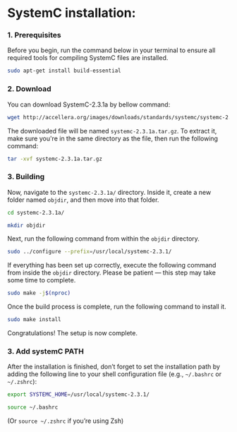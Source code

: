 # SystemC installation:


### 1. Prerequisites

Before you begin, run the command below in your terminal to ensure all required tools for compiling SystemC files are installed.

```bash
sudo apt-get install build-essential
```


### 2. Download

You can download SystemC-2.3.1a by bellow command:

```bash
wget http://accellera.org/images/downloads/standards/systemc/systemc-2.3.1a.tar.gz
```

The downloaded file will be named `systemc-2.3.1a.tar.gz`. To extract it, make sure you're in the same directory as the file, then run the following command:

```bash
tar -xvf systemc-2.3.1a.tar.gz
```

### 3. Building

Now, navigate to the `systemc-2.3.1a/` directory. Inside it, create a new folder named `objdir`, and then move into that folder.

```bash
cd systemc-2.3.1a/

mkdir objdir
```

Next, run the following command from within the `objdir` directory.

```bash
sudo ../configure --prefix=/usr/local/systemc-2.3.1/
```

If everything has been set up correctly, execute the following command from inside the `objdir` directory. Please be patient — this step may take some time to complete.

```bash
sudo make -j$(nproc)
```

Once the build process is complete, run the following command to install it.

```bash
sudo make install
```

Congratulations! The setup is now complete.


### 3. Add systemC PATH

After the installation is finished, don’t forget to set the installation path by adding the following line to your shell configuration file (e.g., `~/.bashrc` or `~/.zshrc`):

```bash
export SYSTEMC_HOME=/usr/local/systemc-2.3.1/
```

```bash
source ~/.bashrc
```
(Or `source ~/.zshrc` if you’re using Zsh)

